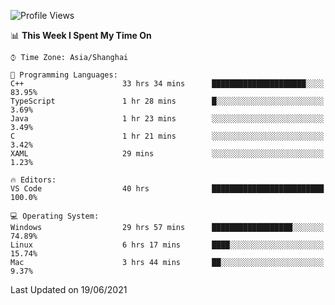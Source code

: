 <!--START_SECTION:waka-->
![Profile Views](http://img.shields.io/badge/Profile%20Views-7-blue)

📊 **This Week I Spent My Time On** 

```text
⌚︎ Time Zone: Asia/Shanghai

💬 Programming Languages: 
C++                      33 hrs 34 mins      █████████████████████░░░░   83.95% 
TypeScript               1 hr 28 mins        █░░░░░░░░░░░░░░░░░░░░░░░░   3.69% 
Java                     1 hr 23 mins        ░░░░░░░░░░░░░░░░░░░░░░░░░   3.49% 
C                        1 hr 21 mins        ░░░░░░░░░░░░░░░░░░░░░░░░░   3.42% 
XAML                     29 mins             ░░░░░░░░░░░░░░░░░░░░░░░░░   1.23%

🔥 Editors: 
VS Code                  40 hrs              █████████████████████████   100.0%

💻 Operating System: 
Windows                  29 hrs 57 mins      ██████████████████░░░░░░░   74.89% 
Linux                    6 hrs 17 mins       ████░░░░░░░░░░░░░░░░░░░░░   15.74% 
Mac                      3 hrs 44 mins       ██░░░░░░░░░░░░░░░░░░░░░░░   9.37%

```


 Last Updated on 19/06/2021
<!--END_SECTION:waka-->
